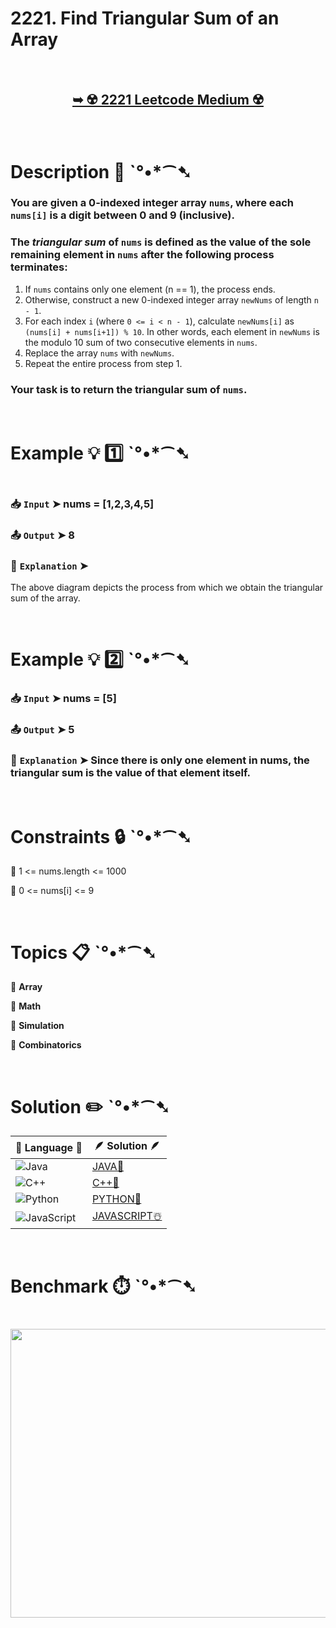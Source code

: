 # 2221. Find Triangular Sum of an Array

</br>

<h2 align="center"> 

<a href="https://leetcode.com/problems/find-triangular-sum-of-an-array/description/"><strong>➥ ☢️ 2221 Leetcode Medium ☢️ </strong></a>
</h2>

</br>

# Description 📜 ˋ°•*⁀➷

### You are given a 0-indexed integer array `nums`, where each `nums[i]` is a digit between 0 and 9 (inclusive).

### The *triangular sum* of `nums` is defined as the value of the sole remaining element in `nums` after the following process terminates:

1. If `nums` contains only one element (n == 1), the process ends.
2. Otherwise, construct a new 0-indexed integer array `newNums` of length `n - 1`.
3. For each index `i` (where `0 <= i < n - 1`), calculate `newNums[i]` as `(nums[i] + nums[i+1]) % 10`. In other words, each element in `newNums` is the modulo 10 sum of two consecutive elements in `nums`.
4. Replace the array `nums` with `newNums`.
5. Repeat the entire process from step 1.

### Your task is to return the triangular sum of `nums`.

</br>

# Example 💡 1️⃣ ˋ°•*⁀➷

<img src="" width="" height=""/>

  ### 📥 `Input`  ➤ nums = [1,2,3,4,5]

  ### 📤 `Output`  ➤ 8

  ### 🔦 `Explanation`  ➤
The above diagram depicts the process from which we obtain the triangular sum of the array.

</br>

# Example 💡 2️⃣ ˋ°•*⁀➷

  ### 📥 `Input` ➤ nums = [5]

  ### 📤 `Output`  ➤ 5

  ### 🔦 `Explanation` ➤ Since there is only one element in nums, the triangular sum is the value of that element itself.

</br>

# Constraints 🔒 ˋ°•*⁀➷

🔹 1 <= nums.length <= 1000 </br>

🔹 0 <= nums[i] <= 9 </br>

</br>

# Topics 📋 ˋ°•*⁀➷

🔸 **Array**  </br>

🔸 **Math**  </br>

🔸 **Simulation**  </br>

🔸 **Combinatorics**  </br>

</br>

# Solution ✏️ ˋ°•*⁀➷

| 📒 Language 📒  | 🪶 Solution 🪶 |
| ------------- | ------------- |
|  ![Java](https://img.shields.io/badge/java-%23ED8B00.svg?style=for-the-badge&logo=openjdk&logoColor=white)  | [JAVA🍁](https://github.com/Prakhar-002/LEETCODE/blob/main/%F0%9F%8E%AD%20LEVEL%20wise%20que%20with%20solution%20%F0%9F%8E%AF/%E2%98%A2%EF%B8%8F%20Medium%20%E2%98%A2%EF%B8%8F/%E2%98%A2%EF%B8%8F%20Medium%202221.%20Find%20Triangular%20Sum%20of%20an%20Array%20%E2%98%83%EF%B8%8F%20%F0%9F%8D%81%20%F0%9F%8D%B0%20%F0%9F%8E%B2/%F0%9F%8D%81JAVA%20-%202221.%20Find%20Triangular%20Sum%20of%20an%20Array.java) |
|  ![C++](https://img.shields.io/badge/c++-%2300599C.svg?style=for-the-badge&logo=c%2B%2B&logoColor=white)  | [C++🎲](https://github.com/Prakhar-002/LEETCODE/blob/main/%F0%9F%8E%AD%20LEVEL%20wise%20que%20with%20solution%20%F0%9F%8E%AF/%E2%98%A2%EF%B8%8F%20Medium%20%E2%98%A2%EF%B8%8F/%E2%98%A2%EF%B8%8F%20Medium%202221.%20Find%20Triangular%20Sum%20of%20an%20Array%20%E2%98%83%EF%B8%8F%20%F0%9F%8D%81%20%F0%9F%8D%B0%20%F0%9F%8E%B2/%F0%9F%8E%B2CPP%20-%202221.%20Find%20Triangular%20Sum%20of%20an%20Array.cpp)  |
|  ![Python](https://img.shields.io/badge/python-3670A0?style=for-the-badge&logo=python&logoColor=ffdd54)    | [PYTHON🍰](https://github.com/Prakhar-002/LEETCODE/blob/main/%F0%9F%8E%AD%20LEVEL%20wise%20que%20with%20solution%20%F0%9F%8E%AF/%E2%98%A2%EF%B8%8F%20Medium%20%E2%98%A2%EF%B8%8F/%E2%98%A2%EF%B8%8F%20Medium%202221.%20Find%20Triangular%20Sum%20of%20an%20Array%20%E2%98%83%EF%B8%8F%20%F0%9F%8D%81%20%F0%9F%8D%B0%20%F0%9F%8E%B2/%F0%9F%8D%B0PYTHON%20-%202221.%20Find%20Triangular%20Sum%20of%20an%20Array.py) |
| ![JavaScript](https://img.shields.io/badge/javascript-%23323330.svg?style=for-the-badge&logo=javascript&logoColor=%23F7DF1E)   | [JAVASCRIPT☃️](https://github.com/Prakhar-002/LEETCODE/blob/main/%F0%9F%8E%AD%20LEVEL%20wise%20que%20with%20solution%20%F0%9F%8E%AF/%E2%98%A2%EF%B8%8F%20Medium%20%E2%98%A2%EF%B8%8F/%E2%98%A2%EF%B8%8F%20Medium%202221.%20Find%20Triangular%20Sum%20of%20an%20Array%20%E2%98%83%EF%B8%8F%20%F0%9F%8D%81%20%F0%9F%8D%B0%20%F0%9F%8E%B2/%E2%98%83%EF%B8%8FJAVASCRIPT%20-%202221.%20Find%20Triangular%20Sum%20of%20an%20Array.js) |

</br>

# Benchmark ⏱️ ˋ°•*⁀➷

<h1  align="center" >

<img src ="https://github.com/user-attachments/assets/1ffc51dc-291a-4e2e-bd2e-0d8bdf91ba21" width = "700px" height="462px" />

</h1>
